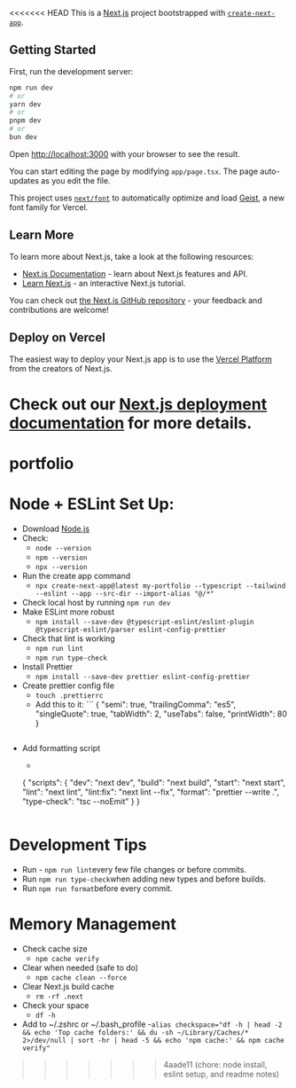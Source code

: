 <<<<<<< HEAD
This is a [Next.js](https://nextjs.org) project bootstrapped with [`create-next-app`](https://nextjs.org/docs/app/api-reference/cli/create-next-app).

## Getting Started

First, run the development server:

```bash
npm run dev
# or
yarn dev
# or
pnpm dev
# or
bun dev
```

Open [http://localhost:3000](http://localhost:3000) with your browser to see the result.

You can start editing the page by modifying `app/page.tsx`. The page auto-updates as you edit the file.

This project uses [`next/font`](https://nextjs.org/docs/app/building-your-application/optimizing/fonts) to automatically optimize and load [Geist](https://vercel.com/font), a new font family for Vercel.

## Learn More

To learn more about Next.js, take a look at the following resources:

- [Next.js Documentation](https://nextjs.org/docs) - learn about Next.js features and API.
- [Learn Next.js](https://nextjs.org/learn) - an interactive Next.js tutorial.

You can check out [the Next.js GitHub repository](https://github.com/vercel/next.js) - your feedback and contributions are welcome!

## Deploy on Vercel

The easiest way to deploy your Next.js app is to use the [Vercel Platform](https://vercel.com/new?utm_medium=default-template&filter=next.js&utm_source=create-next-app&utm_campaign=create-next-app-readme) from the creators of Next.js.

Check out our [Next.js deployment documentation](https://nextjs.org/docs/app/building-your-application/deploying) for more details.
=======
# portfolio

# Node + ESLint Set Up:
- Download [Node.js](https://nodejs.org/en/download)
- Check:
    - `node --version`
    - `npm --version`
    - `npx --version`
- Run the create app command 
    - `npx create-next-app@latest my-portfolio --typescript --tailwind --eslint --app --src-dir --import-alias "@/*"`
- Check local host by running `npm run dev`
- Make ESLint more robust
    - `npm install --save-dev @typescript-eslint/eslint-plugin @typescript-eslint/parser eslint-config-prettier`
- Check that lint is working
    - `npm run lint`
    - `npm run type-check`
- Install Prettier
    - `npm install --save-dev prettier eslint-config-prettier`
- Create prettier config file
    - `touch .prettierrc`
    - Add this to it: ```
        {
        "semi": true,
        "trailingComma": "es5",
        "singleQuote": true,
        "tabWidth": 2,
        "useTabs": false,
        "printWidth": 80
        }
    ```
- Add formatting script
    - ```
    {
    "scripts": {
        "dev": "next dev",
        "build": "next build",
        "start": "next start",
        "lint": "next lint",
        "lint:fix": "next lint --fix",
        "format": "prettier --write .",
        "type-check": "tsc --noEmit"
    }
    }
    ```
# Development Tips
- Run - `npm run lint`every few file changes or before commits.
- Run `npm run type-check`when adding new types and before builds.
- Run `npm run format`before every commit.

# Memory Management
- Check cache size
    - `npm cache verify`
- Clear when needed (safe to do)
    - `npm cache clean --force`
- Clear Next.js build cache
    - `rm -rf .next`
- Check your space
    - `df -h`
- Add to ~/.zshrc or ~/.bash_profile
    -`alias checkspace="df -h | head -2 && echo 'Top cache folders:' && du -sh ~/Library/Caches/* 2>/dev/null | sort -hr | head -5 && echo 'npm cache:' && npm cache verify"`
>>>>>>> 4aade11 (chore: node install, eslint setup, and readme notes)
